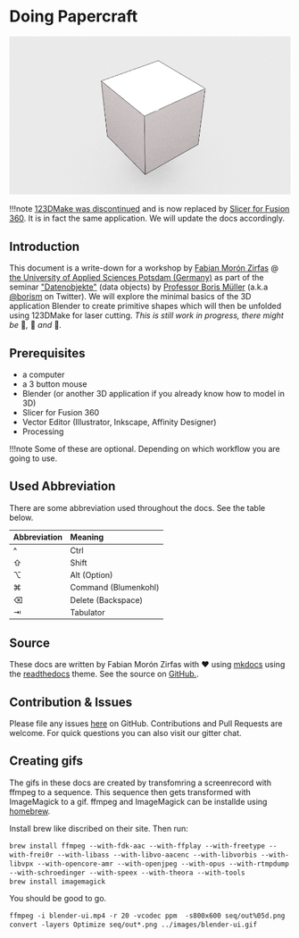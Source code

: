 Doing Papercraft
================

[![images/unfold.gif](images/unfold.gif)](images/unfold.gif)  

!!!note
    [123DMake was discontinued](http://www.123dapp.com/) and is now replaced by [Slicer for Fusion 360](https://apps.autodesk.com/FUSION/en/Detail/Index?id=8699194120463301363&os=Win64&appLang=en). It is in fact the same application. We will update the docs accordingly.  

## Introduction  

This document is a write-down for a workshop by [Fabian Morón Zirfas](https://github.com/fabiantheblind) @ [the University of Applied Sciences Potsdam (Germany)](http://www.fh-potsdam.de/) as part of the seminar ["Datenobjekte"](https://incom.org/workspace/6569) (data objects) by [Professor Boris Müller](https://incom.org/profil/99) (a.k.a [@borism](https://twitter.com/borism) on Twitter). We will explore the minimal basics of the 3D application Blender to create primitive shapes which will then be unfolded using 123DMake for laser cutting. _This is still work in progress, there might be_ 🐛_,_ 🐉 _and_ 👾_._  



## Prerequisites  

- a computer
- a 3 button mouse
- Blender (or another 3D application if you already know how to model in 3D)
- Slicer for Fusion 360 
- Vector Editor (Illustrator, Inkscape, Affinity Designer)  
- Processing  

!!!note
    Some of these are optional. Depending on which workflow you are going to use.  

## Used Abbreviation 

There are some abbreviation used throughout the docs. See the table below.  

| Abbreviation | Meaning              |
| :---         | :--                  |
| ^            | Ctrl                 |
| ⇧            | Shift                |
| ⌥            | Alt (Option)         |
| ⌘            | Command (Blumenkohl) |
| ⌫            | Delete (Backspace)   |
| ⇥            | Tabulator            |


## Source  

These docs are written by Fabian Morón Zirfas with ♥ using [mkdocs](http://www.mkdocs.org/) using the [readthedocs](https://readthedocs.org/) theme. See the source on [GitHub.](https://github.com/FH-Potsdam/doing-papercraft).  

## Contribution & Issues

Please file any issues [here](https://github.com/FH-Potsdam/doing-papercraft/issues) on GitHub. Contributions and Pull Requests are welcome. For quick questions you can also visit our gitter chat.  

## Creating gifs

The gifs in these docs are created by transfomring a screenrecord with ffmpeg to a sequence. This sequence then gets transformed with ImageMagick to a gif. ffmpeg and ImageMagick can be installde using [homebrew](https://brew.sh).  

Install brew like discribed on their site. Then run:

    brew install ffmpeg --with-fdk-aac --with-ffplay --with-freetype --with-frei0r --with-libass --with-libvo-aacenc --with-libvorbis --with-libvpx --with-opencore-amr --with-openjpeg --with-opus --with-rtmpdump --with-schroedinger --with-speex --with-theora --with-tools
    brew install imagemagick

You should be good to go. 

    ffmpeg -i blender-ui.mp4 -r 20 -vcodec ppm  -s800x600 seq/out%05d.png
    convert -layers Optimize seq/out*.png ../images/blender-ui.gif

